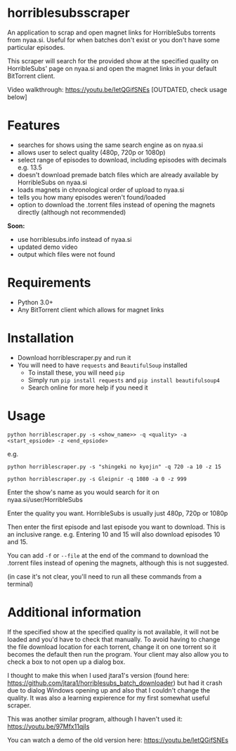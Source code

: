 # horriblesubsscraper
An application to scrap and open magnet links for HorribleSubs torrents from nyaa.si. Useful for when batches don't exist or you don't have some particular episodes.

This scraper will search for the provided show at the specified quality on HorribleSubs' page on nyaa.si and open the magnet links in your default BitTorrent client.

Video walkthrough: https://youtu.be/IetQGifSNEs [OUTDATED, check usage below]

# Features
* searches for shows using the same search engine as on nyaa.si
* allows user to select quality (480p, 720p or 1080p)
* select range of episodes to download, including episodes with decimals e.g. 13.5
* doesn't download premade batch files which are already available by HorribleSubs on nyaa.si
* loads magnets in chronological order of upload to nyaa.si
* tells you how many episodes weren't found/loaded
* option to download the .torrent files instead of opening the magnets directly (although not recommended)

**Soon:**
* use horriblesubs.info instead of nyaa.si
* updated demo video
* output which files were not found

# Requirements
* Python 3.0+
* Any BitTorrent client which allows for magnet links

# Installation
* Download horriblescraper.py and run it
* You will need to have ```requests``` and ```BeautifulSoup``` installed
    * To install these, you will need ```pip```
    * Simply run ```pip install requests``` and ```pip install beautifulsoup4```
    * Search online for more help if you need it

# Usage

```
python horriblescraper.py -s <show_name>> -q <quality> -a <start_epsiode> -z <end_epsiode>
```

e.g.

```
python horriblescraper.py -s "shingeki no kyojin" -q 720 -a 10 -z 15
```

```
python horriblescraper.py -s Gleipnir -q 1080 -a 0 -z 999
```

Enter the show's name as you would search for it on nyaa.si/user/HorribleSubs

Enter the quality you want. HorribleSubs is usually just 480p, 720p or 1080p

Then enter the first episode and last episode you want to download. This is an inclusive range. e.g. Entering 10 and 15 will also download episodes 10 and 15.

You can add ```-f``` or ```--file``` at the end of the command to download the .torrent files instead of opening the magnets, although this is not suggested.

(in case it's not clear, you'll need to run all these commands from a terminal)

# Additional information
If the specified show at the specified quality is not available, it will not be loaded and you'd have to check that manually.
To avoid having to change the file download location for each torrent, change it on one torrent so it becomes the default then run the program. Your client may also allow you to check a box to not open up a dialog box.

I thought to make this when I used jtara1's version (found here: https://github.com/jtara1/horriblesubs_batch_downloader) but had it crash due to dialog Windows opening up and also that I couldn't change the quality. It was also a learning expierence for my first somewhat useful scraper.

This was another similar program, although I haven't used it: https://youtu.be/97Mfx11qjIs

You can watch a demo of the old version here: https://youtu.be/IetQGifSNEs
